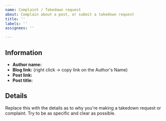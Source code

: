 ```yaml
---
name: Complaint / Takedown request
about: Complain about a post, or submit a takedown request
title: ''
labels: ''
assignees: ''

---
```


<!--
Thanks for reaching out to us! Please remember:
 • that Freeside is not responsible for the content of posts shown on hullblogs.com, but we will remove posts or blogs from the aggregator given a good reason.
 • that Freeside does not host any of the blog posts
 • to be civil and polite in your request.
-->

## Information

 - **Author name:** 
 - **Blog link:** (right click → copy link on the Author's Name)
 - **Post link:** 
 - **Post title:** 

## Details
Replace this with the details as to why you're making a takedown request or complaint. Try to be as specific and clear as possible.
